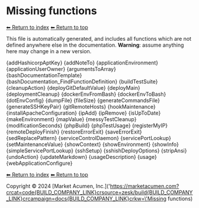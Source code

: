 # Missing functions

[⬅ Return to index](index.md)
[⬅ Return to top](../index.md)

This file is automatically generated, and includes all functions which are not defined anywhere else in the documentation. **Warning**: assume anything here may change in a new version. 

{addHashicorpAptKey}
{addNoteTo}
{applicationEnvironment}
{applicationUserOwner}
{argumentsToArray}
{bashDocumentationTemplate}
{bashDocumentation_FindFunctionDefinition}
{buildTestSuite}
{cleanupAction}
{deployGitDefaultValue}
{deployMain}
{deploymentCleanup}
{dockerEnvFromBash}
{dockerEnvToBash}
{dotEnvConfig}
{dumpFile}
{fileSize}
{generateCommandsFile}
{generateSSHKeyPair}
{gitRemoteHosts}
{hookMaintenance}
{installApacheConfiguration}
{ipAdd}
{ipRemove}
{isUpToDate}
{makeEnvironment}
{mapValue}
{messyTestCleanup}
{modificationSeconds}
{phpBuild}
{phpTestUsage}
{registerMyIP}
{remoteDeployFinish}
{restoreErrorExit}
{saveErrorExit}
{sedReplacePattern}
{serviceControlDaemon}
{servicePortLookup}
{setMaintenanceValue}
{showContext}
{showEnvironment}
{showInfo}
{simpleServicePortLookup}
{sshSetup}
{sshishDeployOptions}
{stripAnsi}
{undoAction}
{updateMarkdown}
{usageDescription}
{usage}
{webApplicationConfigure}

[⬅ Return to index](index.md)
[⬅ Return to top](../index.md)

Copyright &copy; 2024 [Market Acumen, Inc.](\'https://marketacumen.com?crcat=code{BUILD_COMPANY_LINK}crsource=zesk/build{BUILD_COMPANY_LINK}crcampaign=docs{BUILD_COMPANY_LINK}crkw=\'Missing functions)
